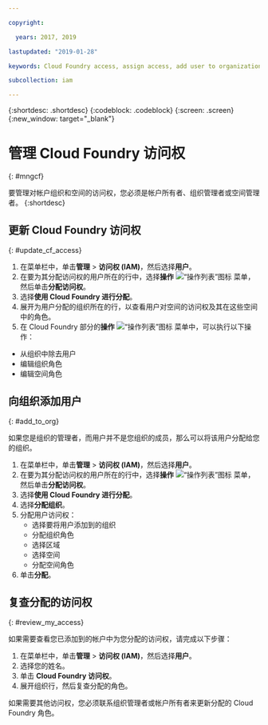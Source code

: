 ```yaml
---

copyright:

  years: 2017, 2019

lastupdated: "2019-01-28"

keywords: Cloud Foundry access, assign access, add user to organization, Cloud Foundry roles

subcollection: iam

---
```


{:shortdesc: .shortdesc}
{:codeblock: .codeblock}
{:screen: .screen}
{:new_window: target="_blank"}

# 管理 Cloud Foundry 访问权
{: #mngcf}

要管理对帐户组织和空间的访问权，您必须是帐户所有者、组织管理者或空间管理者。
{:shortdesc}

## 更新 Cloud Foundry 访问权
{: #update_cf_access}

1. 在菜单栏中，单击**管理** &gt; **访问权 (IAM)**，然后选择**用户**。
2. 在要为其分配访问权的用户所在的行中，选择**操作** ![“操作列表”图标](../icons/action-menu-icon.svg) 菜单，然后单击**分配访问权**。
3. 选择**使用 Cloud Foundry 进行分配**。
4. 展开为用户分配的组织所在的行，以查看用户对空间的访问权及其在这些空间中的角色。
5. 在 Cloud Foundry 部分的**操作** ![“操作列表”图标](../icons/action-menu-icon.svg) 菜单中，可以执行以下操作：

  * 从组织中除去用户
  * 编辑组织角色
  * 编辑空间角色

## 向组织添加用户
{: #add_to_org}

如果您是组织的管理者，而用户并不是您组织的成员，那么可以将该用户分配给您的组织。

1. 在菜单栏中，单击**管理** &gt; **访问权 (IAM)**，然后选择**用户**。
2. 在要为其分配访问权的用户所在的行中，选择**操作** ![“操作列表”图标](../icons/action-menu-icon.svg) 菜单，然后单击**分配访问权**。
3. 选择**使用 Cloud Foundry 进行分配**。
4. 选择**分配组织**。
5. 分配用户访问权：
   * 选择要将用户添加到的组织
   * 分配组织角色
   * 选择区域
   * 选择空间
   * 分配空间角色
7. 单击**分配**。

## 复查分配的访问权
{: #review_my_access}

如果需要查看您已添加到的帐户中为您分配的访问权，请完成以下步骤：

1. 在菜单栏中，单击**管理** &gt; **访问权 (IAM)**，然后选择**用户**。
2. 选择您的姓名。
3. 单击 **Cloud Foundry 访问权**。
3. 展开组织行，然后复查分配的角色。

如果需要其他访问权，您必须联系组织管理者或帐户所有者来更新分配的 Cloud Foundry 角色。
